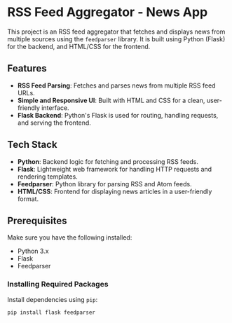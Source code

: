 # RSS Feed Aggregator - News App

This project is an RSS feed aggregator that fetches and displays news from multiple sources using the `feedparser` library. It is built using Python (Flask) for the backend, and HTML/CSS for the frontend.

## Features

- **RSS Feed Parsing**: Fetches and parses news from multiple RSS feed URLs.
- **Simple and Responsive UI**: Built with HTML and CSS for a clean, user-friendly interface.
- **Flask Backend**: Python's Flask is used for routing, handling requests, and serving the frontend.
  
## Tech Stack

- **Python**: Backend logic for fetching and processing RSS feeds.
- **Flask**: Lightweight web framework for handling HTTP requests and rendering templates.
- **Feedparser**: Python library for parsing RSS and Atom feeds.
- **HTML/CSS**: Frontend for displaying news articles in a user-friendly format.

## Prerequisites

Make sure you have the following installed:

- Python 3.x
- Flask
- Feedparser

### Installing Required Packages

Install dependencies using `pip`:

```bash
pip install flask feedparser
